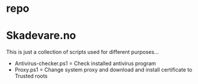# repo
# Skadevare.no

This is just a collection of scripts used for different purposes...

- Antivirus-checker.ps1   = Check installed antivirus program
- Proxy.ps1               = Change system proxy and download and install certificate to Trusted roots
                              
